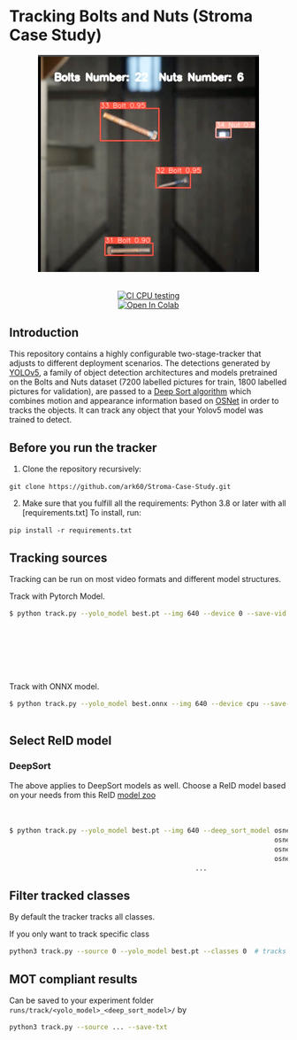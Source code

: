 # Tracking Bolts and Nuts (Stroma Case Study)





<div align="center">
<p>
<img src="MOT16_eval/example.png" width="400"/>
</p>

<br>
<div>
<a href="https://github.com/mikel-brostrom/Yolov5_DeepSort_Pytorch/actions"><img src="https://github.com/mikel-brostrom/Yolov5_DeepSort_Pytorch/workflows/CI%20CPU%20testing/badge.svg" alt="CI CPU testing"></a>
<br>  
<a href="https://colab.research.google.com/drive/18nIqkBr68TkK8dHdarxTco6svHUJGggY?usp=sharing"><img src="https://colab.research.google.com/assets/colab-badge.svg" alt="Open In Colab"></a>

</div>

</div>


## Introduction

This repository contains a highly configurable two-stage-tracker that adjusts to different deployment scenarios. The detections generated by [YOLOv5](https://github.com/ultralytics/yolov5), a family of object detection architectures and models pretrained on the Bolts and Nuts dataset (7200 labelled pictures for train, 1800 labelled pictures for validation), are passed to a [Deep Sort algorithm](https://github.com/ZQPei/deep_sort_pytorch) which combines motion and appearance information based on [OSNet](https://github.com/KaiyangZhou/deep-person-reid) in order to tracks the objects. It can track any object that your Yolov5 model was trained to detect.


## Before you run the tracker

1. Clone the repository recursively:

`git clone https://github.com/ark60/Stroma-Case-Study.git`

2. Make sure that you fulfill all the requirements: Python 3.8 or later with all [requirements.txt] To install, run:

`pip install -r requirements.txt`


## Tracking sources

Tracking can be run on most video formats and different model structures.

Track with Pytorch Model.

```bash
$ python track.py --yolo_model best.pt --img 640 --device 0 --save-vid --source 0  # webcam
                                                                         img.jpg  # image
                                                                         vid.mp4  # video
                                                                         path/  # directory
                                                                         path/*.jpg  # glob
                                                                         'https://youtu.be/Zgi9g1ksQHc'  # YouTube
                                                                         'rtsp://example.com/media.mp4'  # RTSP, RTMP, HTTP stream
```
Track with ONNX model.

```bash
$ python track.py --yolo_model best.onnx --img 640 --device cpu --save-vid --dnn --source videos/test.mp4
                                     
```


## Select ReID model


### DeepSort

The above applies to DeepSort models as well. Choose a ReID model based on your needs from this ReID [model zoo](https://kaiyangzhou.github.io/deep-person-reid/MODEL_ZOO)

```bash


$ python track.py --yolo_model best.pt --img 640 --deep_sort_model osnet_x0_25_market1501
                                                                   osnet_x0_5_market1501
                                                                   osnet_x0_75_msmt17
                                                                   osnet_x1_0_msmt17
                                               ...
```

## Filter tracked classes

By default the tracker tracks all classes.

If you only want to track specific class

```bash
python3 track.py --source 0 --yolo_model best.pt --classes 0  # tracks bolts only
```

## MOT compliant results

Can be saved to your experiment folder `runs/track/<yolo_model>_<deep_sort_model>/` by 

```bash
python3 track.py --source ... --save-txt
```

